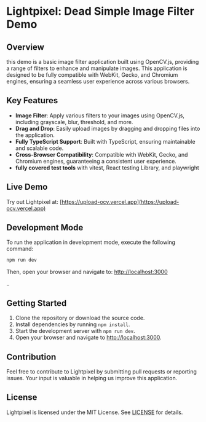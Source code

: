 # **Lightpixel: Dead Simple Image Filter Demo**

## **Overview**

this demo is a basic image filter application built using OpenCV.js,
providing a range of filters to enhance and manipulate images.
This application is designed to be fully compatible with WebKit, Gecko,
and Chromium engines, ensuring a seamless user experience across various browsers.

## **Key Features**

- **Image Filter**: Apply various filters to your images using OpenCV.js,
  including grayscale, blur, threshold, and more.
- **Drag and Drop**: Easily upload images by dragging and
  dropping files into the application.
- **Fully TypeScript Support**: Built with TypeScript, ensuring maintainable
  and scalable code.
- **Cross-Browser Compatibility**: Compatible with WebKit, Gecko,
  and Chromium engines, guaranteeing a consistent user experience.
- **fully covered test tools** with vitest, React testing Library, and playwright

## **Live Demo**

Try out Lightpixel at: [https://upload-ocv.vercel.app](https://upload-ocv.vercel.app)

## **Development Mode**

To run the application in development mode, execute the following command:

```bash
npm run dev
```

Then, open your browser and navigate to: [http://localhost:3000](http://localhost:3000)

..

## **Getting Started**

1. Clone the repository or download the source code.
2. Install dependencies by running `npm install`.
3. Start the development server with `npm run dev`.
4. Open your browser and navigate to [http://localhost:3000](http://localhost:3000).

## **Contribution**

Feel free to contribute to Lightpixel by submitting pull requests or reporting issues.
Your input is valuable in helping us improve this application.

## **License**

Lightpixel is licensed under the MIT License. See [LICENSE](LICENSE) for details.
